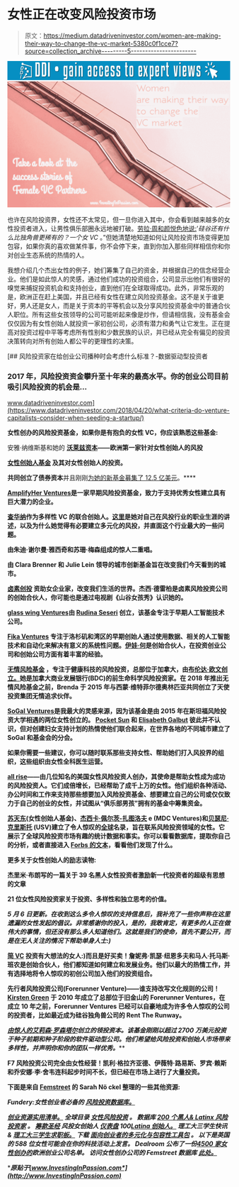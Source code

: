 # 女性正在改变风险投资市场

> 原文：<https://medium.datadriveninvestor.com/women-are-making-their-way-to-change-the-vc-market-5380c0f1cce7?source=collection_archive---------5----------------------->

[![](img/5a744c877181acf6ce76e4e91569e416.png)](http://www.track.datadriveninvestor.com/1B9E)![](img/9029744e02601d21d35866a274288414.png)

也许在风险投资界，女性还不太常见，但一旦你进入其中，你会看到越来越多的女性投资者进入，让男性俱乐部圈永远地被打破。[劳拉·周和颜悦色地说:](http://fortune.com/2019/03/08/21-female-venture-capitalists/?fbclid=IwAR2QxwrV0uOWcLIfQLXCRcdebtE2GdemxQAvNOq9jTyB0akpIirdquK8jo4%EF%BB%BF)’*硅谷还有什么比独角兽更稀有的？一个女 VC* 。”但她清楚地知道如何让风险投资市场变得更加包容，如果你真的喜欢做某件事，你不会停下来，直到你加入那些同样相信你和你对创业生态系统的热情的人。

我想介绍几个杰出女性的例子，她们筹集了自己的资金，并根据自己的信念经营企业。他们是如此惊人的灵感，通过他们成功的投资组合，公司显示出他们有很好的嗅觉来捕捉投资机会和支持创业，直到他们在全球取得成功。此外，非常乐观的是，欧洲正在赶上美国，并且已经有女性在建立风险投资基金。这不是关于谁更好，男人还是女人，而是关于资本的平等机会以及分享风险投资基金中的普通合伙人职位。所有这些女孩领导的公司可能听起来像是炒作，但请相信我，没有基金会仅仅因为有女性创始人就投资一家初创公司，必须有潜力和勇气让它发生。正在提高对投资过程中平等考虑所有性别和少数民族的认识，并已经从完全有偏见的投资决策转向对所有创始人都公平的更理性的决策。

[](https://www.datadriveninvestor.com/2018/04/20/what-criteria-do-venture-capitalists-consider-when-seeding-a-startup/) [## 风险投资家在给创业公司播种时会考虑什么标准？-数据驱动型投资者

### 2017 年，风险投资资金攀升至十年来的最高水平。你的创业公司目前吸引风险投资的机会是…

www.datadriveninvestor.com](https://www.datadriveninvestor.com/2018/04/20/what-criteria-do-venture-capitalists-consider-when-seeding-a-startup/) 

**女性创办的风险投资基金，如果你是有抱负的女性 VC，你应该熟悉这些基金:**

安雅·纳维斯基和她的 [**沃莱兹资本**](https://www.voulez.capital/)**——欧洲第一家针对女性创始人的风投**

**[**女性创始人基金**](http://femalefoundersfund.com/) 及其对女性创始人的投资。**

**[](https://www.linkedin.com/in/mary-meeker-5823ba48/)**共同创立了**债券资本**并且刚刚[为她的新基金募集了 12.5 亿美元](https://amp.axios.com/mary-meekers-new-firm-raises-125-billion-1556126061-10b9c473-bf54-467f-ad12-da14fe7abdd0.html%EF%BB%BF)。****

****[**AmplifyHer Ventures**](https://www.amplifyherventures.com/)是一家早期风险投资基金，致力于支持优秀女性建立具有巨大潜力的企业。****

****[查华纳](https://www.linkedin.com/in/francescawarner/)作为**多样性 VC** 的联合创始人。[这里](https://www.techworld.com/careers/q-with-check-warner-cofounder-of-diversity-vc-3695006/?utm_campaign=Venture%20Capital&utm_medium=email&utm_source=Revue%20newsletter)是她对自己在风投行业的职业生涯的讲述，以及为什么她觉得有必要建立多元化的风投，并直面这个行业最大的一些问题。****

****由朱迪·谢尔曼·雅西奇和苏珊·梅森组成的惊人二重唱。****

****由 Clara Brenner 和 Julie Lein 领导的城市创新基金旨在改变我们今天看到的城市。****

****[**卤素创投**](https://www.halogenvc.com/) 资助女企业家，改变我们生活的世界。杰西·德雷柏是卤素风险投资公司的创始合伙人，你可能也是通过电视剧《山谷女孩秀》认识她的。****

****[**glass wing Ventures**](http://glasswing.vc/)由 [Rudina Seseri](https://www.linkedin.com/in/rudinaseseri) 创立，该基金专注于早期人工智能技术公司。****

****[**Fika Ventures**](http://fika.vc/) 专注于洛杉矶和湾区的早期创始人通过使用数据、相关的人工智能技术和自动化来解决有意义的系统性问题。[伊娃·何](https://www.linkedin.com/in/evaho1/)是创始合伙人，在投资创业公司和创始公司方面有着丰富的经验。****

****[**无情风险基金**](https://www.relentlesspursuitpartners.com/) ，专注于健康科技的风险投资，总部位于加拿大，由[布伦达·欧文创立。](https://www.linkedin.com/in/brenda-irwin-relentlessventurefund/)她是加拿大商业发展银行(BDC)的前生命科学风险投资家。在 2018 年推出无情风险基金之前，Brenda 于 2015 年与西蒙·维特菲尔德奥林匹亚共同创立了天使投资集团无情追求伙伴。****

****[**SoGal Ventures**](http://www.sogalventures.com/)是我最大的灵感来源，因为该基金是由 2015 年在斯坦福风险投资大学相遇的两位女性创立的。 [Pocket Sun](https://www.linkedin.com/in/pocketsun/) 和 [Elisabeth Galbut](https://www.linkedin.com/in/egalbut/) 彼此并不认识，但对创建妇女支持计划的热情使他们联合起来，在世界各地的不同城市建立了 SoGal 和基金会的分会。****

****如果你需要一些建议，你可以随时联系那些支持女性、帮助她们打入风投界的组织，这些组织由女性全科医生运营。****

****[**all rise**](http://%20https//www.allraise.org/women-in-venture%EF%BB%BF)——由几位知名的美国女性风险投资人创办，其使命是帮助女性成为成功的风险投资人。它们成倍增长，已经帮助了成千上万的女性。他们组织各种活动、办公时间和工作来支持那些想要加入风险投资基金、想要建立自己的公司或仅仅致力于自己的创业的女性，并试图从“俱乐部男孩”拥有的基金中筹集资金。****

****[苏天东](https://www.linkedin.com/in/sutiandong/)(女性创始人基金)、[杰西卡·佩尔茨-扎图洛夫](https://www.linkedin.com/in/jessicapeltz/) e (MDC Ventures)和[贝瑟尼·克里斯托](https://www.linkedin.com/in/bethanymarz/) (USV)建立了令人惊叹的[全球](https://www.women-vc.com/)名录，旨在联系风险投资领域的女性。它展示了全球风险投资市场有趣的统计数据和事实。你可以看看数据库，提取你自己的分析，或者直接进入 [Forbs 的文本](https://www.forbes.com/sites/kellyhoey/2019/03/25/a-global-directory-aims-to-connect-women-in-venture-capital/#20a80015a5ef)，看看他们发现了什么。****

******更多关于女性创始人的励志读物:******

****杰里米·布朗写的一篇关于 39 名黑人女性投资者激励新一代投资者的超级有思想的文章****

****21 位女性风险投资家关于投资、多样性和独立思考的价值。****

*****5 月 6 日更新。在收到这么多令人惊叹的支持信息后，我补充了一些你声称在这里遗漏的女性发起的倡议。非常感谢你的投入，是的，我敢肯定，有更多的人正在做伟大的事情，但还没有那么多人知道他们。这就是我们的使命，首先不要公开，而是在无人关注的情况下帮助单身人士:)*****

****[简 VC](https://www.janevc.com/) 投资有大想法的女人:)而且是好买卖！詹妮弗·凯瑟·纽恩多夫和马人·托马斯·班农是创始合伙人，他们都知道如何建立和发展业务。他们以最大的热情工作，并有选择地将令人惊叹的初创公司加入他们的投资组合。****

****先行者风险投资公司(Forerunner Venture)——谁支持改写文化规则的公司！ [Kirsten Green](https://www.linkedin.com/in/kirstengreen/) 于 2010 年成立了总部位于旧金山的 Forerunner Ventures，在成立 10 年之前，Forerunner Ventures 已经可以自豪地成为许多令人惊叹的公司的投资者，比如最近成为硅谷独角兽公司的 Rent The Runway。****

****[由惊人的](https://leadoutcapital.squarespace.com/)[艾莉森·罗森塔尔](https://www.linkedin.com/in/ahrosey/)创立的领投资本。该基金刚刚以超过 2700 万美元投资于种子前期和种子阶段的软件驱动型公司。他们希望给风险投资和创始人市场带来多样性，并声明*你和你的团队一样优秀。*****

****F7 风险投资公司完全由女性经营！凯利·格拉齐亚德、伊薇特·路易斯、罗宾·赖斯和乔安娜·李·舍韦连科起步时间不长，但已经在市场上进行了大量投资。****

****下面是来自 [Femstreet](https://www.femstreet.com/) 的 Sarah Nö ckel 整理的一些其他资源:****

*****Fundery:女性创业者必备的* [***风险投资数据库。***](https://www.inc.com/essential-guide-venture-capital-women-founders.html)****

*****[*创业资源实用清单。*](https://www.notion.so/A-very-practical-list-of-resources-about-venture-0b5ea0d94b144e1d8ca5ce9bd8758c75) *全球目录* [*女性风险投资*](https://www.women-vc.com/) *。
数据库* [*200 个黑人& Latinx 风险投资家*](https://medium.com/@harlemcapitalpartners/power-200-black-latinx-venture-capitalists-you-should-know-65f48f13ae66) *。*
[*筹款圣经*](https://salon.thefamily.co/dont-freak-out-the-fundraising-bible-is-here-156a059fe824) *风投女创始人* [*仪表盘*](https://pitchbook.com/news/articles/the-vc-female-founders-dashboard) *100*[*Latina 创始人。*](https://medium.com/allraise/latina-founders-bcbd79bda176)
*理工大三学生快讯&* [*理工大三学生求职板。*](https://juniorsintech.com/) *下载* [*面向创业者的多元化与包容性工具包*](https://inclusionintech.com/) *。*
*以下是英国的 588 位女性可能会在你的科技活动上发言。*
Dealroom 公布了一份[4500 家女性创办的](https://app.dealroom.co/companies.startups/f/founders_gender/female/locations/Europe?sort=-employee_12_months_growth_relative&_ga=2.134987575.737584934.1552824319-1345079949.1524064730)欧洲创业公司名单。
*访问女性创办公司的 Femstreet 数据库* [*此处。*](https://airtable.com/shrpkZ5lyR65qoVF8)*****

******原贴于*[*www.InvestingInPassion.com*](http://www.InvestingInPassion.com)*****